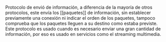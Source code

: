 Protocolo de envió de información, a diferencia de la mayoría de otros protocolos, este envía los [[paquetes]] de información, sin establecer previamente una conexión ni indicar el orden de los paquetes, tampoco comprueba que los paquetes lleguen a su destino como estaba previste.
Este protocolo es usado cuando es necesario enviar una gran cantidad de información, por eso es usado en servicios como el streaming multimedia.
